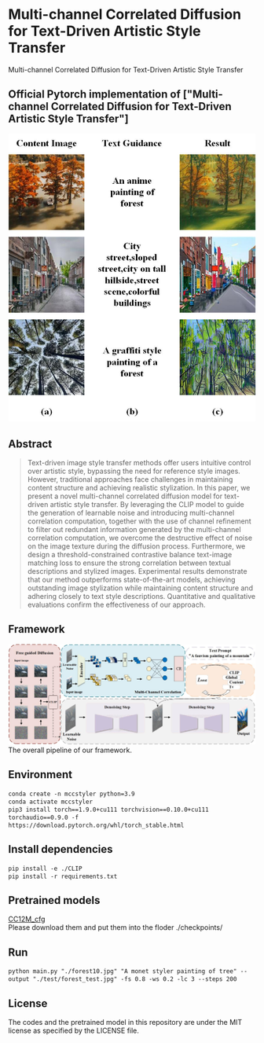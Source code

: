 # Multi-channel Correlated Diffusion for Text-Driven Artistic Style Transfer
Multi-channel Correlated Diffusion for Text-Driven Artistic Style Transfer

## Official Pytorch implementation of ["Multi-channel Correlated Diffusion for Text-Driven Artistic Style Transfer"]



![MAIN3_e2-min](https://github.com/899999000/mccstyler/blob/main/graph9.jpg)


## Abstract
> Text-driven image style transfer methods offer users intuitive control over artistic style, bypassing the need for reference style images. However, traditional approaches face challenges in maintaining content structure and achieving realistic stylization. In this paper, we present a novel multi-channel correlated diffusion model for text-driven artistic style transfer. By leveraging the CLIP model to guide the generation of learnable noise and introducing multi-channel correlation computation, together with the use of channel refinement to filter out redundant information generated by the multi-channel correlation computation, we overcome the destructive effect of noise on the image texture during the diffusion process. Furthermore, we design a threshold-constrained contrastive balance text-image matching loss to ensure the strong correlation between textual descriptions and stylized images. Experimental results demonstrate that our method outperforms state-of-the-art models, achieving outstanding image stylization while maintaining content structure and adhering closely to text style descriptions. Quantitative and qualitative evaluations confirm the effectiveness of our approach.
## Framework
![MAIN3_e2-min](https://github.com/899999000/mccstyler/blob/main/3.jpg)
The overall pipeline of our framework.
## Environment
```
conda create -n mccstyler python=3.9
conda activate mccstyler
pip3 install torch==1.9.0+cu111 torchvision==0.10.0+cu111 torchaudio==0.9.0 -f https://download.pytorch.org/whl/torch_stable.html
```

## Install dependencies
```
pip install -e ./CLIP
pip install -r requirements.txt
```

## Pretrained models
[CC12M_cfg](https://the-eye.eu/public/AI/models/v-diffusion/cc12m_1_cfg.pth)
<br> Please download them and put them into the floder ./checkpoints/ <br> 

## Run
```
python main.py "./forest10.jpg" "A monet styler painting of tree" --output "./test/forest_test.jpg" -fs 0.8 -ws 0.2 -lc 3 --steps 200
```



## License
The codes and the pretrained model in this repository are under the MIT license as specified by the LICENSE file.<br>
